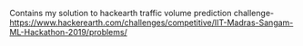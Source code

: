 Contains my solution to hackearth traffic volume prediction challenge- https://www.hackerearth.com/challenges/competitive/IIT-Madras-Sangam-ML-Hackathon-2019/problems/
